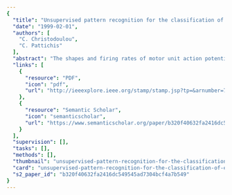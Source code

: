 ```yaml
---
{
  "title": "Unsupervised pattern recognition for the classification of EMG signals",
  "date": "1999-02-01",
  "authors": [
    "C. Christodoulou",
    "C. Pattichis"
  ],
  "abstract": "The shapes and firing rates of motor unit action potentials (MUAPs) in an electromyographic (EMG) signal provide an important source of information for the diagnosis of neuromuscular disorders. In order to extract this information from EMG signals recorded at low to moderate force levels, it is required: i) to identify the MUAPs composing the EMG signal, ii) to classify MUAPs with similar shape, and iii) to decompose the superimposed MUAP waveforms into their constituent MUAPs. For the classification of MUAPs two different pattern recognition techniques are presented: i) an artificial neural network (ANN) technique based on unsupervised learning, using a modified version of the self-organizing feature maps (SOFM) algorithm and learning vector quantization (LVQ) and ii) a statistical pattern recognition technique based on the Euclidean distance. A total of 1213 MUAPs obtained from 12 normal subjects, 13 subjects suffering from myopathy, and 15 subjects suffering from motor neuron disease were analyzed. The success rate for the ANN technique was 97.6% and for the statistical technique 95.3%. For the decomposition of the superimposed waveforms, a technique using crosscorrelation for MUAP's alignment, and a combination of Euclidean distance and area measures in order to classify the decomposed waveforms is presented. The success rate for the decomposition procedure was 90%.",
  "links": [
    {
      "resource": "PDF",
      "icon": "pdf",
      "url": "http://ieeexplore.ieee.org/stamp/stamp.jsp?tp=&arnumber=740879"
    },
    {
      "resource": "Semantic Scholar",
      "icon": "semanticscholar",
      "url": "https://www.semanticscholar.org/paper/b320f40632fa2416dc549545ad7304bcf4a7b549"
    }
  ],
  "supervision": [],
  "tasks": [],
  "methods": [],
  "thumbnail": "unsupervised-pattern-recognition-for-the-classification-of-emg-signals-thumb.jpg",
  "card": "unsupervised-pattern-recognition-for-the-classification-of-emg-signals-card.jpg",
  "s2_paper_id": "b320f40632fa2416dc549545ad7304bcf4a7b549"
}
---
```


